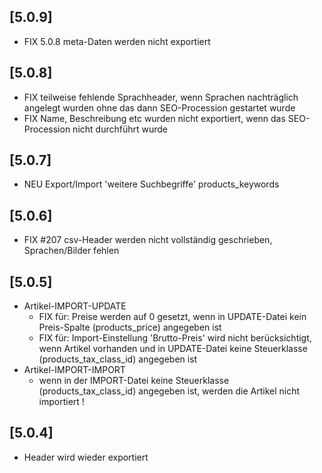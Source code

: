 ## [5.0.9]
- FIX 5.0.8 meta-Daten werden nicht exportiert

## [5.0.8]
- FIX teilweise fehlende Sprachheader, wenn Sprachen nachträglich angelegt wurden ohne das dann SEO-Procession gestartet wurde
- FIX Name, Beschreibung etc wurden nicht exportiert, wenn das SEO-Procession nicht durchführt wurde

## [5.0.7]
- NEU Export/Import 'weitere Suchbegriffe' products_keywords

## [5.0.6]
- FIX #207 csv-Header werden nicht vollständig geschrieben, Sprachen/Bilder fehlen

## [5.0.5]
- Artikel-IMPORT-UPDATE
  - FIX für: Preise werden auf 0 gesetzt, wenn in UPDATE-Datei kein Preis-Spalte (products_price) angegeben ist
  - FIX für: Import-Einstellung 'Brutto-Preis' wird nicht berücksichtigt, wenn Artikel vorhanden und in UPDATE-Datei keine Steuerklasse (products_tax_class_id) angegeben ist
- Artikel-IMPORT-IMPORT
  - wenn in der IMPORT-Datei keine Steuerklasse (products_tax_class_id) angegeben ist, werden die Artikel nicht importiert !

## [5.0.4]
- Header wird wieder exportiert